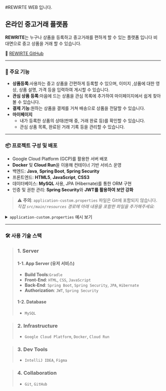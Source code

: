 #REWIRTE WEB 입니다.

## 온라인 중고거래 플랫폼
**REWRITE**는 누구나 상품을 등록하고 중고거래를 편하게 할 수 있는 플랫폼 입니다
비대면으로 중고 상품을 거래 할 수 있습니다.

🔗 [REWIRTE GitHub]([https://github.com/dbswn6429/BidCast]) 

---

### 🔧 주요 기능
- **상품등록**:사용자는 중고 상품을 간편하게 등록할 수 있으며, 이미지 ,상품에 대한 영상, 상품 설명, 가격 등을 입력하여 게시할 수 있습니다.
- **관심 상품 등록**:마음에 드는 상품을 관심 목록에 추가하여 마이페이지에서 쉽게 찾아볼 수 있습니다.
- **결제 기능**:원하는 상품을 결제를 거쳐 배송으로 상품을 전달할 수 있습니다.
- **마이페이지**
  - 내가 등록한 상품의 상태(판매 중, 거래 완료 등)를 확인할 수 있습니다.
  - 관심 상품 목록, 완료된 거래 기록 등을 관리할 수 있습니다.
---
### 📦 프로젝트 구성 및 배포
- Google Cloud Platform (GCP)를 활용한 서버 배포
- **Docker** 및 **Cloud Run**을 이용해 컨테이너 기반 서비스 운영
- 백엔드: **Java**, **Spring Boot**, **Spring Security**
- 프론트엔드: **HTML5**, **JavaScript**, **CSS3**
- 데이터베이스: **MySQL** 사용, JPA (Hibernate)를 통한 ORM 구현
- 인증 및 권한 관리: **Spring Security**와 **JWT를 활용하여 보안 강화**
> ⚠️ **주의**: `application-custom.properties` 파일은 Git에 포함되지 않습니다.
> *직접 `src/main/resources` 경로에 아래 내용을 포함한 파일을 추가해주세요:*

<details>
<summary><code>application-custom.properties</code> 예시 보기</summary>

```
properties
spring.datasource.driver-class-name=net.sf.log4jdbc.sql.jdbcapi.DriverSpy
spring.datasource.url=jdbc:log4jdbc:mysql://34.64.249.125:3306/spring?serverTimezone=Asia/Seoul
spring.datasource.username=<DB아이디>
spring.datasource.password=<DB비밀번호>


# application.properties ??? ??
spring.servlet.multipart.max-file-size=10MB
spring.servlet.multipart.max-request-size=10MB

mybatis.configuration.map-underscore-to-camel-case=true
mybatis.type-aliases-package=com.simple.basic.command
# SQL mapper
mybatis.mapper-locations=classpath:/mapper/**/*.xml
```
</details> 

---

### 🛠 사용 기술 스택

> ### 1. Server
> #### 1-1. App Server (유저 서비스)
> - **Build Tools**:`Gradle`
> - **Front-End**: `HTML`, `CSS`, `JavaScript`
> - **Back-End**: `Spring Boot`, `Spring Security`, `JPA`, `Hibernate`
> - **Authorization**: `JWT`, `Spring Security`
>
> #### 1-2. Database
> - `MySQL`

> ### 2. Infrastructure
> - `Google Cloud Platform`, `Docker`, `Cloud Run`

> ### 3. Dev Tools
> - `IntelliJ IDEA`, `Figma`

> ### 4. Collaboration
> - `Git`, `GitHub`
